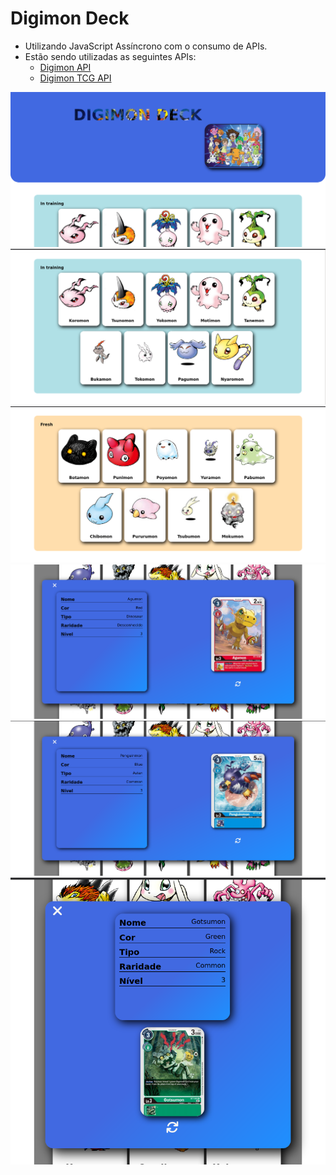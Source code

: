 # Digimon Deck

- Utilizando JavaScript Assíncrono com o consumo de APIs.
- Estão sendo utilizadas as seguintes APIs:
    - <a href="https://digimon-api.vercel.app/">Digimon API</a>
    - <a href="https://documenter.getpostman.com/view/14059948/TzecB4fH">Digimon TCG API</a>


<div align="center">
    <img src="./images/header.png" alt="header" style="width: 600px">
    <img src="./images/cards-container-example.png" alt="Header" style="width: 600px">
    <img src="./images/cards-container-example(2).png" alt="exemplo de view com digimons" style="width: 600px">
    <img src="./images/cards-container-example(3).png" alt="exemplo de carta e suas informações" style="width: 600px">
    <img src="./images/cards-container-example(4).png" alt="exemplo de carta e suas informações" style="width: 600px">
    <img src="./images/cards-container-example(5).png" alt="exemplo de carta e suas informações" style="width: 600px">
</div>